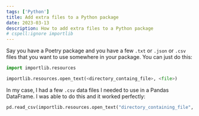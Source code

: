 ```yaml
---
tags: ['Python']
title: Add extra files to a Python package
date: 2023-03-13
description: How to add extra files to a Python package
# cspell:ignore importlib
---
```


Say you have a Poetry package and you have a few `.txt` or `.json` or `.csv` files that you want to use somewhere in your package. You can just do this:

```py
import importlib.resources

importlib.resources.open_text(<directory_containg_file>, <file>)
```

In my case, I had a few `.csv` data files I needed to use in a Pandas DataFrame. I was able to do this and it worked perfectly:

```py
pd.read_csv(importlib.resources.open_text("directory_containing_file", "file.csv"))
```
